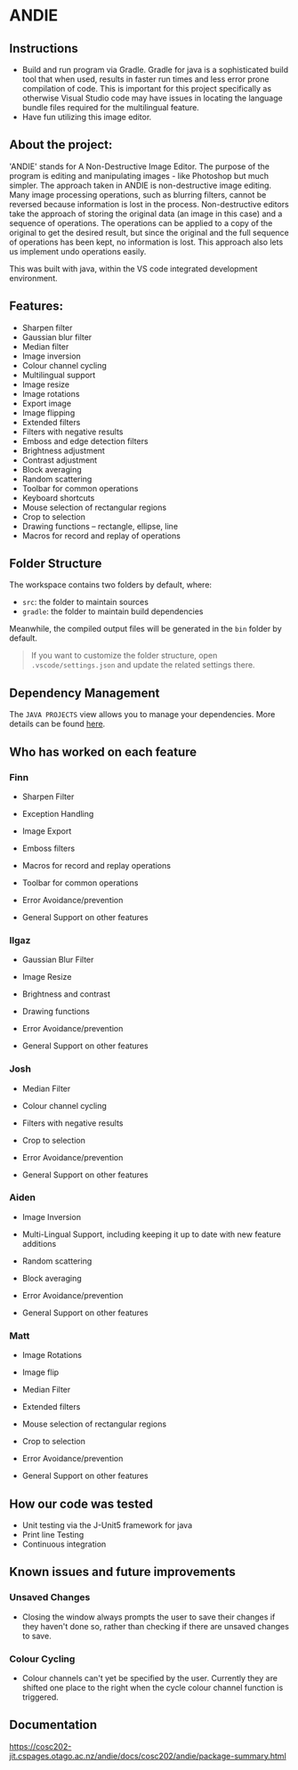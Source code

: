 #  **ANDIE**

## Instructions
* Build and run program via Gradle. Gradle for java is a sophisticated build tool that when used, results in faster run times and less error prone compilation of code. This is important for this project specifically as otherwise Visual Studio code may have issues in locating the language bundle files required for the multilingual feature. 
* Have fun utilizing this image editor.

## About the project:

'ANDIE' stands for A Non-Destructive Image Editor. The purpose of the program is editing and manipulating images - like Photoshop but much simpler. The approach taken in ANDIE is non-destructive image editing. Many image processing operations, such as blurring filters, cannot be reversed because information is lost in the process. Non-destructive editors take the approach of storing the original data (an image in this case) and a sequence of operations. The operations can be applied to a copy of the original to get the desired result, but since the original and the full sequence of operations has been kept, no information is lost. This approach also lets us implement undo operations easily.

This was built with java, within the VS code integrated development environment.

## **Features:**
* Sharpen filter
* Gaussian blur filter
* Median filter
* Image inversion
* Colour channel cycling
* Multilingual support
* Image resize
* Image rotations
* Export image
* Image flipping
* Extended filters
* Filters with negative results
* Emboss and edge detection filters
* Brightness adjustment
* Contrast adjustment
* Block averaging
* Random scattering
* Toolbar for common operations
* Keyboard shortcuts
* Mouse selection of rectangular regions
* Crop to selection
* Drawing functions – rectangle, ellipse, line
* Macros for record and replay of operations


## **Folder Structure**

The workspace contains two folders by default, where:

- `src`: the folder to maintain sources
- `gradle`: the folder to maintain build dependencies

Meanwhile, the compiled output files will be generated in the `bin` folder by default.

> If you want to customize the folder structure, open `.vscode/settings.json` and update the related settings there.

## **Dependency Management**

The `JAVA PROJECTS` view allows you to manage your dependencies. More details can be found [here](https://github.com/microsoft/vscode-java-dependency#manage-dependencies).

## Who has worked on each feature

### Finn
* Sharpen Filter

* Exception Handling

* Image Export

* Emboss filters

* Macros for record and replay operations

* Toolbar for common operations

* Error Avoidance/prevention

* General Support on other features

### Ilgaz
* Gaussian Blur Filter

* Image Resize

* Brightness and contrast

* Drawing functions

* Error Avoidance/prevention

* General Support on other features

### Josh
* Median Filter

* Colour channel cycling

* Filters with negative results

* Crop to selection

* Error Avoidance/prevention

* General Support on other features

### Aiden
* Image Inversion

* Multi-Lingual Support, including keeping it up to date with new feature additions

* Random scattering

* Block averaging

* Error Avoidance/prevention

* General Support on other features

### Matt
* Image Rotations

* Image flip

* Median Filter

* Extended filters

* Mouse selection of rectangular regions

* Crop to selection

* Error Avoidance/prevention

* General Support on other features

## How our code was tested
* Unit testing via the J-Unit5 framework for java
* Print line Testing
* Continuous integration 

## Known issues and future improvements
### Unsaved Changes
- Closing the window always prompts the user to save their changes if they haven't done so, rather than checking if there are unsaved changes to save.
### Colour Cycling
- Colour channels can't yet be specified by the user. Currently they are shifted one place to the right when the cycle colour channel function is triggered.

## Documentation
https://cosc202-jit.cspages.otago.ac.nz/andie/docs/cosc202/andie/package-summary.html